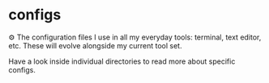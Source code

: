 # configs
⚙ The configuration files I use in all my everyday tools: terminal, text editor, etc. These will evolve alongside my current tool set.

Have a look inside individual directories to read more about specific configs.